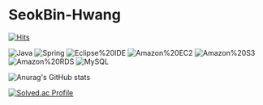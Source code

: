 # SeokBin-Hwang

[![Hits](https://hits.seeyoufarm.com/api/count/incr/badge.svg?url=https%3A%2F%2Fgithub.com%2FSeokBin02&count_bg=%23FFFFFF&title_bg=%23555555&icon=&icon_color=%23E7E7E7&title=hits&edge_flat=false)](https://hits.seeyoufarm.com)

![Java](https://img.shields.io/badge/Java-007396.svg?&style=for-the-badge&logo=Java&logoColor=white)
![Spring](https://img.shields.io/badge/Spring-6DB33F.svg?&style=for-the-badge&logo=Java&logoColor=white)
![Eclipse%20IDE](https://img.shields.io/badge/Eclipse%20IDE-2C2255.svg?&style=for-the-badge&logo=Java&logoColor=white)
![Amazon%20EC2](https://img.shields.io/badge/Amazon%20EC2-FF9900.svg?&style=for-the-badge&logo=Java&logoColor=white)
![Amazon%20S3](https://img.shields.io/badge/Amazon%20S3-569A31.svg?&style=for-the-badge&logo=Java&logoColor=white)
![Amazon%20RDS](https://img.shields.io/badge/Amazon%20RDS-527FFF.svg?&style=for-the-badge&logo=Java&logoColor=white)
![MySQL](https://img.shields.io/badge/MySQL-4479A1.svg?&style=for-the-badge&logo=Java&logoColor=white)

![Anurag's GitHub stats](https://github-readme-stats.vercel.app/api?username=SeokBin&theme=tokyonight&show_icons=true)

[![Solved.ac Profile](http://mazassumnida.wtf/api/v2/generate_badge?boj=go_dbar94)](https://solved.ac/go_dbar94/)
